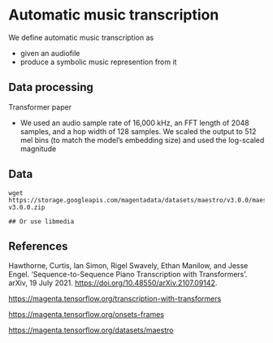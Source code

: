 # Automatic music transcription

We define automatic music transcription as
- given an audiofile
- produce a symbolic music represention from it

## Data processing

Transformer paper
- We used an audio sample rate of 16,000 kHz, an FFT length of 2048 samples, and a hop width of 128 samples. We scaled the output to 512 mel bins (to match the model’s embedding size) and used the log-scaled magnitude

## Data
```
wget https://storage.googleapis.com/magentadata/datasets/maestro/v3.0.0/maestro-v3.0.0.zip

## Or use libmedia
```
## References

Hawthorne, Curtis, Ian Simon, Rigel Swavely, Ethan Manilow, and Jesse Engel. ‘Sequence-to-Sequence Piano Transcription with Transformers’. arXiv, 19 July 2021. https://doi.org/10.48550/arXiv.2107.09142.

https://magenta.tensorflow.org/transcription-with-transformers

https://magenta.tensorflow.org/onsets-frames

https://magenta.tensorflow.org/datasets/maestro